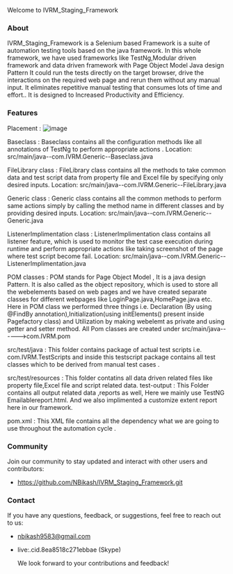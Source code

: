 Welcome to IVRM_Staging_Framework 
### About ###
IVRM_Staging_Framework is a Selenium based Framework is a suite of automation testing tools based on the java framework. 
In this whole framework, we have used frameworks like TestNg,Modular driven framework and data driven framework with Page Object Model Java design Pattern
It could run the tests directly on the target browser, drive the interactions on the required web page and rerun them without any manual input. 
It eliminates repetitive manual testing that consumes lots of time and effort.. It is designed to Increased Productivity and Efficiency.

### Features ###
Placement : ![image](https://github.com/NBikash/IVRM_Staging_Framework/assets/142663912/5686801e-1fc4-4ff6-a80a-3fd49439cd35)




Baseclass : Baseclass contains all the configuration methods like all annotations of TestNg to perform appropriate actions .
                    Location: src/main/java--com.IVRM.Generic--Baseclass.java


                    
FileLibrary class : FileLibrary class contains all the methods to take common data and test script data from property file and Excel file by specifying only desired inputs.
                   Location: src/main/java--com.IVRM.Generic--FileLibrary.java

                   
Generic class : Generic class contains all the common methods to perform same actions simply by calling the method name in different classes and by providing desired inputs. 
                   Location: src/main/java--com.IVRM.Generic--Generic.java

                   
ListenerImplimentation class : ListenerImplimentation class contains all listener feature, which is used to monitor the test case execution during runtime and perform appropriate actions like taking screenshot of the page where test script become fail.
                   Location: src/main/java--com.IVRM.Generic--ListenerImplimentation.java

                   
POM classes : POM stands for Page Object Model , It is a java design Pattern. It is also called as the object repository, which is used to store all the webelements based on web pages and we have created separate classes for different webpages like LoginPage.java,HomePage.java etc.
            Here in POM class we performed three things i.e. Declaration (By using @FindBy annotation),Initialization(using initElements() present inside Pagefactory class) and Utilization by making webelemt as private and using getter and setter method. 
            All Pom classes are created under src/main/java------>com.IVRM.pom

            
src/test/java : This folder contains package of actual test scripts i.e. com.IVRM.TestScripts and inside this testscript package contains all test classes which to be derived from manual test cases .    


src/test/resources : This folder contatins all data driven related files like property file,Excel file and script related data.
test-output : This Folder contains all output related data ,reports as well, Here we mainly use TestNG Emailablereport.html. And we also implimented a customize extent report here in our framework.


pom.xml : This XML file contains all the dependency what we are going to use throughout the automation cycle .

### Community ##
Join our community to stay updated and interact with other users and contributors:
- https://github.com/NBikash/IVRM_Staging_Framework.git
  
### Contact ##
If you have any questions, feedback, or suggestions, feel free to reach out to us:
- nbikash9583@gmail.com
- live:.cid.8ea8518c271ebbae  (Skype)

  We look forward to your contributions and feedback!
